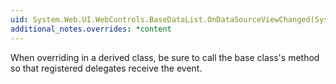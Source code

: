```yaml
---
uid: System.Web.UI.WebControls.BaseDataList.OnDataSourceViewChanged(System.Object,System.EventArgs)
additional_notes.overrides: *content
---
```


<p>When overriding <xref href="System.Web.UI.WebControls.BaseDataList.OnDataSourceViewChanged(System.Object,System.EventArgs)"></xref> in a derived class, be sure to call the base class's <xref href="System.Web.UI.WebControls.BaseDataList.OnDataSourceViewChanged(System.Object,System.EventArgs)"></xref> method so that registered delegates receive the event.</p>


